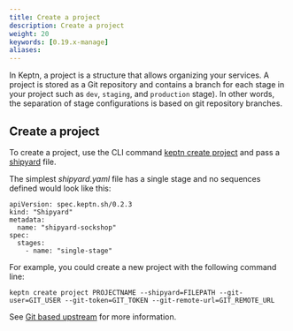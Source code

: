 ```yaml
---
title: Create a project
description: Create a project
weight: 20
keywords: [0.19.x-manage]
aliases:
---
```


In Keptn, a project is a structure that allows organizing your services.
A project is stored as a Git repository and contains a branch for each stage in your project
such as `dev`, `staging`, and `production` stage).
In other words, the separation of stage configurations is based on git repository branches.

## Create a project

To create a project, use the CLI command [keptn create project](../../reference/cli/commands/keptn_create_project) and pass a [shipyard](../../reference/files/shipyard) file.

The simplest *shipyard.yaml* file has a single stage and no sequences defined would look like this:
```
apiVersion: spec.keptn.sh/0.2.3
kind: "Shipyard"
metadata:
  name: "shipyard-sockshop"
spec:
  stages:
    - name: "single-stage"
```

For example, you could create a new project with the following command line:
  ```
  keptn create project PROJECTNAME --shipyard=FILEPATH --git-user=GIT_USER --git-token=GIT_TOKEN --git-remote-url=GIT_REMOTE_URL
  ```
  See [Git based upstream](../../manage/git_upstream/) for more information.

